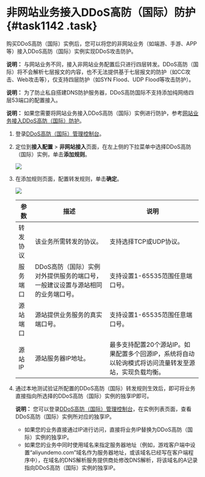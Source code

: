 # 非网站业务接入DDoS高防（国际）防护 {#task1142 .task}

购买DDoS高防（国际）实例后，您可以将您的非网站业务（如端游、手游、APP等）接入DDoS高防（国际）实例实现DDoS攻击防护。

**说明：** 与网站业务不同，接入非网站业务配置后只进行四层转发。DDoS高防（国际）将不会解析七层报文的内容，也不无法提供基于七层报文的防护（如CC攻击、Web攻击等），仅支持四层防护（如SYN Flood、UDP Flood等攻击防护）。

**说明：** 为了防止私自搭建DNS防护服务器，DDoS高防国际不支持添加纯网络四层53端口的配置接入。

**说明：** 如果您需要将网站业务接入DDoS高防（国际）实例进行防护，参考[网站业务接入DDoS高防（国际）防护](intl.zh-CN/DDoS高防（国际）/快速入门/网站业务接入DDoS高防（国际）防护.md#)。

1.  登录[DDoS高防（国际）管理控制台](https://yundun.console.aliyun.com/?p=ddosdip)。
2.  定位到**接入配置** \> **非网站接入**页面，在左上侧的下拉菜单中选择DDoS高防（国际）实例，单击**添加规则**。 

    ![](http://static-aliyun-doc.oss-cn-hangzhou.aliyuncs.com/assets/img/79671/155962100335261_zh-CN.png)

3.  在添加规则页面，配置转发规则，单击**确定**。 

    ![](http://static-aliyun-doc.oss-cn-hangzhou.aliyuncs.com/assets/img/79671/155962100335264_zh-CN.png)

    |参数|描述|说明|
    |--|--|--|
    |转发协议|该业务所需转发的协议。|支持选择TCP或UDP协议。|
    |服务端口|DDoS高防（国际）实例对外提供服务的端口号，一般建议设置与源站相同的业务端口号。|支持设置1-65535范围任意端口号。|
    |源站端口|源站提供业务服务的真实端口号。|支持设置1-65535范围任意端口号。|
    |源站IP|源站服务器IP地址。|最多支持配置20个源站IP。如果配置多个回源IP，系统将自动以轮询模式将访问流量转发至源站，实现负载均衡。|

4.  通过本地测试验证所配置的DDoS高防（国际）转发规则生效后，即可将业务直接指向所选择的DDoS高防（国际）实例的独享IP即可。 

    **说明：** 您可以登录[DDoS高防（国际）管理控制台](https://yundun.console.aliyun.com/?p=ddosdip)，在实例列表页面，查看DDoS高防（国际）实例所对应的独享IP。

    -   如果您的业务直接通过IP进行访问，直接将业务IP替换为DDoS高防（国际）实例的独享IP。
    -   如果您的业务中同时使用域名来指定服务器地址（例如，游戏客户端中设置“aliyundemo.com”域名作为服务器地址，或该域名已经写在客户端程序中），在域名的DNS解析服务提供商处修改DNS解析，将该域名的A记录指向DDoS高防（国际）实例的独享IP。

